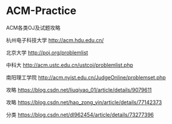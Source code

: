 # ACM-Practice

ACM各类OJ及试题攻略

杭州电子科技大学 http://acm.hdu.edu.cn/

北京大学 http://poj.org/problemlist

中科大 http://acm.ustc.edu.cn/ustcoj/problemlist.php

南阳理工学院 http://acm.nyist.edu.cn/JudgeOnline/problemset.php

攻略 https://blog.csdn.net/liuqiyao_01/article/details/9079611

攻略 https://blog.csdn.net/hao_zong_yin/article/details/77142373

分类 https://blog.csdn.net/dl962454/article/details/73277396

